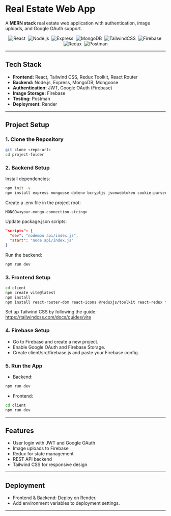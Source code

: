 # Real Estate Web App

A **MERN stack** real estate web application with authentication, image uploads, and Google OAuth support.

<p align="center">
  <img src="https://img.shields.io/badge/React-20232A?style=for-the-badge&logo=react&logoColor=61DAFB" alt="React" />&nbsp;
  <img src="https://img.shields.io/badge/Node.js-43853D?style=for-the-badge&logo=node.js&logoColor=white" alt="Node.js" />&nbsp;
  <img src="https://img.shields.io/badge/Express.js-404D59?style=for-the-badge" alt="Express" />&nbsp;
  <img src="https://img.shields.io/badge/MongoDB-4EA94B?style=for-the-badge&logo=mongodb&logoColor=white" alt="MongoDB" />&nbsp;
  <img src="https://img.shields.io/badge/Tailwind_CSS-38B2AC?style=for-the-badge&logo=tailwind-css&logoColor=white" alt="TailwindCSS" />&nbsp;
  <img src="https://img.shields.io/badge/Firebase-FFCA28?style=for-the-badge&logo=firebase&logoColor=black" alt="Firebase" />&nbsp;
  <img src="https://img.shields.io/badge/Redux-593D88?style=for-the-badge&logo=redux&logoColor=white" alt="Redux" />&nbsp;
  <img src="https://img.shields.io/badge/Postman-FF6C37?style=for-the-badge&logo=postman&logoColor=white" alt="Postman" />
</p>

---

## Tech Stack

- **Frontend:** React, Tailwind CSS, Redux Toolkit, React Router
- **Backend:** Node.js, Express, MongoDB, Mongoose
- **Authentication:** JWT, Google OAuth (Firebase)
- **Image Storage:** Firebase
- **Testing:** Postman
- **Deployment:** Render

---

## Project Setup

### 1. Clone the Repository

```bash
git clone <repo-url>
cd project-folder
```

### 2. Backend Setup

Install dependencies:

```bash
npm init -y
npm install express mongoose dotenv bcryptjs jsonwebtoken cookie-parser nodemon
```

Create a .env file in the project root:

```
MONGO=<your-mongo-connection-string>
```

Update package.json scripts:

```json
"scripts": {
  "dev": "nodemon api/index.js",
  "start": "node api/index.js"
}
```

Run the backend:

```bash
npm run dev
```

### 3. Frontend Setup

```bash
cd client
npm create vite@latest
npm install
npm install react-router-dom react-icons @reduxjs/toolkit react-redux firebase
```

Set up Tailwind CSS by following the guide:
https://tailwindcss.com/docs/guides/vite

### 4. Firebase Setup

- Go to Firebase and create a new project.
- Enable Google OAuth and Firebase Storage.
- Create client/src/firebase.js and paste your Firebase config.

### 5. Run the App

- Backend:

```bash
npm run dev
```

- Frontend:

```bash
cd client
npm run dev
```

---

## Features

- User login with JWT and Google OAuth
- Image uploads to Firebase
- Redux for state management
- REST API backend
- Tailwind CSS for responsive design

---

## Deployment

- Frontend & Backend: Deploy on Render.
- Add environment variables to deployment settings.

---
